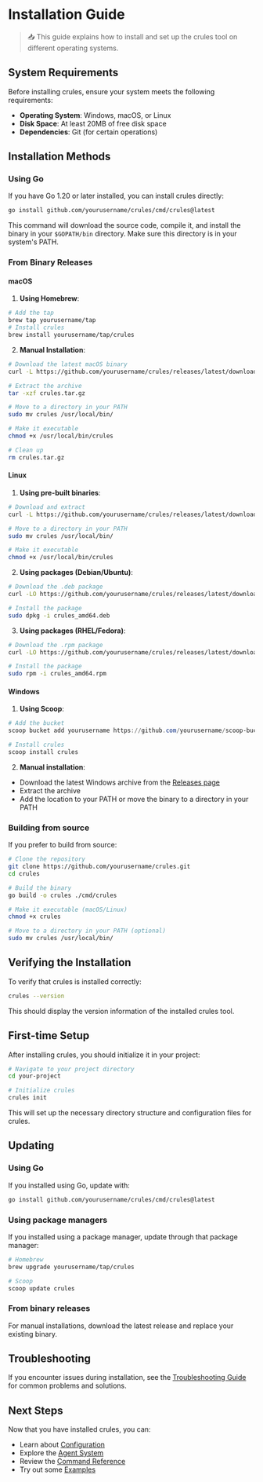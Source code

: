 # Installation Guide

> 📥 This guide explains how to install and set up the crules tool on different operating systems.

## System Requirements

Before installing crules, ensure your system meets the following requirements:

- **Operating System**: Windows, macOS, or Linux
- **Disk Space**: At least 20MB of free disk space
- **Dependencies**: Git (for certain operations)

## Installation Methods

### Using Go

If you have Go 1.20 or later installed, you can install crules directly:

```bash
go install github.com/yourusername/crules/cmd/crules@latest
```

This command will download the source code, compile it, and install the binary in your `$GOPATH/bin` directory. Make sure this directory is in your system's PATH.

### From Binary Releases

#### macOS

1. **Using Homebrew**:

```bash
# Add the tap
brew tap yourusername/tap
# Install crules
brew install yourusername/tap/crules
```

2. **Manual Installation**:

```bash
# Download the latest macOS binary
curl -L https://github.com/yourusername/crules/releases/latest/download/crules_darwin_amd64.tar.gz -o crules.tar.gz

# Extract the archive
tar -xzf crules.tar.gz

# Move to a directory in your PATH
sudo mv crules /usr/local/bin/

# Make it executable
chmod +x /usr/local/bin/crules

# Clean up
rm crules.tar.gz
```

#### Linux

1. **Using pre-built binaries**:

```bash
# Download and extract
curl -L https://github.com/yourusername/crules/releases/latest/download/crules_linux_amd64.tar.gz | tar xz

# Move to a directory in your PATH
sudo mv crules /usr/local/bin/

# Make it executable
chmod +x /usr/local/bin/crules
```

2. **Using packages (Debian/Ubuntu)**:

```bash
# Download the .deb package
curl -LO https://github.com/yourusername/crules/releases/latest/download/crules_amd64.deb

# Install the package
sudo dpkg -i crules_amd64.deb
```

3. **Using packages (RHEL/Fedora)**:

```bash
# Download the .rpm package
curl -LO https://github.com/yourusername/crules/releases/latest/download/crules_amd64.rpm

# Install the package
sudo rpm -i crules_amd64.rpm
```

#### Windows

1. **Using Scoop**:

```powershell
# Add the bucket
scoop bucket add yourusername https://github.com/yourusername/scoop-bucket

# Install crules
scoop install crules
```

2. **Manual installation**:

- Download the latest Windows archive from the [Releases page](https://github.com/yourusername/crules/releases)
- Extract the archive
- Add the location to your PATH or move the binary to a directory in your PATH

### Building from source

If you prefer to build from source:

```bash
# Clone the repository
git clone https://github.com/yourusername/crules.git
cd crules

# Build the binary
go build -o crules ./cmd/crules

# Make it executable (macOS/Linux)
chmod +x crules

# Move to a directory in your PATH (optional)
sudo mv crules /usr/local/bin/
```

## Verifying the Installation

To verify that crules is installed correctly:

```bash
crules --version
```

This should display the version information of the installed crules tool.

## First-time Setup

After installing crules, you should initialize it in your project:

```bash
# Navigate to your project directory
cd your-project

# Initialize crules
crules init
```

This will set up the necessary directory structure and configuration files for crules.

## Updating

### Using Go

If you installed using Go, update with:

```bash
go install github.com/yourusername/crules/cmd/crules@latest
```

### Using package managers

If you installed using a package manager, update through that package manager:

```bash
# Homebrew
brew upgrade yourusername/tap/crules

# Scoop
scoop update crules
```

### From binary releases

For manual installations, download the latest release and replace your existing binary.

## Troubleshooting

If you encounter issues during installation, see the [Troubleshooting Guide](./troubleshooting.md) for common problems and solutions.

## Next Steps

Now that you have installed crules, you can:

- Learn about [Configuration](./configuration.md)
- Explore the [Agent System](./agents.md)
- Review the [Command Reference](./commands.md)
- Try out some [Examples](../examples/agent-workflows.md)
